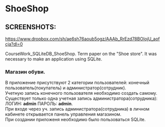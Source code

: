 # ShoeShop
## **SCREENSHOTS:**
https://www.dropbox.com/sh/ae6sh76aoub5ogz/AAAb_RrEzd78BOIojU_aofcja?dl=0

CourseWork_SQLiteDB_ShoeShop. Term paper on the "Shoe store". It was necessary to make an application using SQLite.
### Магазин обуви.  
В приложение присутствуют 2 категории пользователей: конечный пользователь(покупатель) и администратор(сотрудник).  
Учетную запись конечного пользователя необходимо создать самому.  
Существует только одна учетная запись администратора(сотрудника): ЛОГИН: **admin** ПАРОЛЬ: **admin**.  
При входе через уч. запись администратора(сотрудника) в личном кабинете открывается панель управления магазином.  
При создании приложеня необходимо было пользоваться SQLite.


